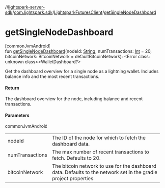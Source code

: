 //[lightspark-server-sdk](../../../index.md)/[com.lightspark.sdk](../index.md)/[LightsparkFuturesClient](index.md)/[getSingleNodeDashboard](get-single-node-dashboard.md)

# getSingleNodeDashboard

[commonJvmAndroid]\
fun [getSingleNodeDashboard](get-single-node-dashboard.md)(nodeId: [String](https://kotlinlang.org/api/latest/jvm/stdlib/kotlin/-string/index.html), numTransactions: [Int](https://kotlinlang.org/api/latest/jvm/stdlib/kotlin/-int/index.html) = 20, bitcoinNetwork: BitcoinNetwork = defaultBitcoinNetwork): &lt;Error class: unknown class&gt;&lt;WalletDashboard?&gt;

Get the dashboard overview for a single node as a lightning wallet. Includes balance info and the most recent transactions.

#### Return

The dashboard overview for the node, including balance and recent transactions.

#### Parameters

commonJvmAndroid

| | |
|---|---|
| nodeId | The ID of the node for which to fetch the dashboard data. |
| numTransactions | The max number of recent transactions to fetch. Defaults to 20. |
| bitcoinNetwork | The bitcoin network to use for the dashboard data. Defaults to the network set in the     gradle project properties |
